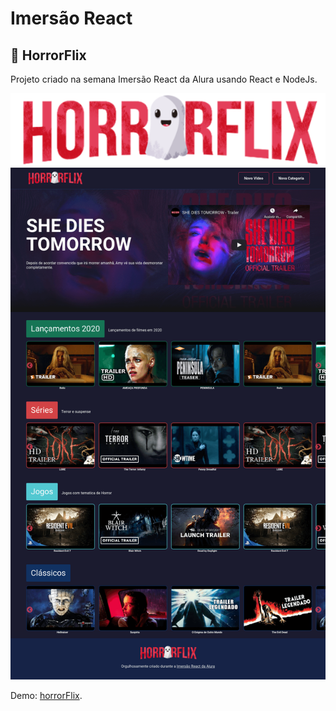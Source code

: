 # Imersão React
## :ghost: HorrorFlix
Projeto criado na semana Imersão React da Alura usando React e NodeJs.

<img src="https://github.com/kleberMRocha/HorrorFlix/blob/master/src/assets/img/logo.png" alt="hororFlix">
<img src="https://github.com/kleberMRocha/HorrorFlix/blob/master/src/assets/img/screencapture.png" width="600px" alt="horrorFlix">

Demo: [horrorFlix](https://horrorflix.vercel.app/).

